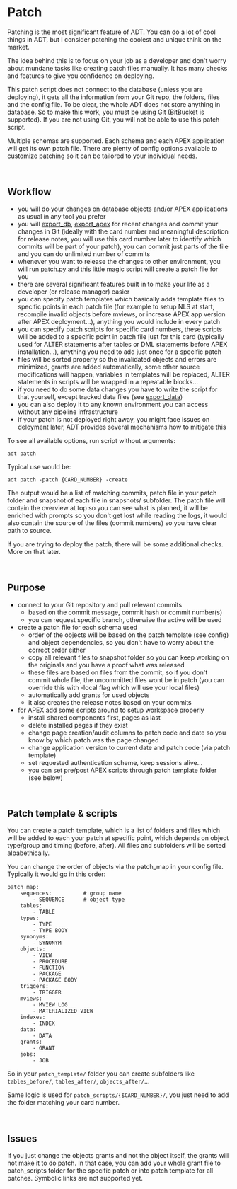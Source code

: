 # Patch

Patching is the most significant feature of ADT. You can do a lot of cool things in ADT,
but I consider patching the coolest and unique think on the market.

The idea behind this is to focus on your job as a developer and don't worry about mundane tasks like creating patch files manually.
It has many checks and features to give you confidence on deploying.

This patch script does not connect to the database (unless you are deploying), it gets all the information from your Git repo, the folders, files and the config file. To be clear, the whole ADT does not store anything in database. So to make this work, you must be using Git (BitBucket is supported). If you are not using Git, you will not be able to use this patch script.

Multiple schemas are supported. Each schema and each APEX application will get its own patch file.
There are plenty of config options available to customize patching so it can be tailored to your individual needs.

&nbsp;

## Workflow

- you will do your changes on database objects and/or APEX applications as usual in any tool you prefer
- you will [export_db](./export_db.md), [export_apex](./export_apex.md) for recent changes and commit your changes in Git (ideally with the card number and meaningful description for release notes, you will use this card number later to identify which commits will be part of your patch), you can commit just parts of the file and you can do unlimited number of commits
- whenever you want to release the changes to other environment, you will run [patch.py](../patch.py) and this little magic script will create a patch file for you
- there are several significant features built in to make your life as a developer (or release manager) easier
- you can specify patch templates which basically adds template files to specific points in each patch file (for example to setup NLS at start, recompile invalid objects before mviews, or increase APEX app version after APEX deployment...), anything you would include in every patch
- you can specify patch scripts for specific card numbers, these scripts will be added to a specific point in patch file just for this card (typically used for ALTER statements after tables or DML statements before APEX installation...), anything you need to add just once for a specific patch
- files will be sorted properly so the invalidated objects and errors are minimized, grants are added automatically, some other source modifications will happen, variables in templates will be replaced, ALTER statements in scripts will be wrapped in a repeatable blocks...
- if you need to do some data changes you have to write the script for that yourself, except tracked data files (see [export_data](./export_data.md))
- you can also deploy it to any known environment you can access without any pipeline infrastructure
- if your patch is not deployed right away, you might face issues on deloyment later, ADT provides several mechanisms how to mitigate this

To see all available options, run script without arguments:
```
adt patch
```

Typical use would be:
```
adt patch -patch {CARD_NUMBER} -create
```

The output would be a list of matching commits, patch file in your patch folder and snapshot of each file in snapshots/ subfolder.
The patch file will contain the overview at top so you can see what is planned, it will be enriched with prompts so you don't get lost while reading the logs, it would also contain the source of the files (commit numbers) so you have clear path to source.

If you are trying to deploy the patch, there will be some additional checks. More on that later.

&nbsp;

## Purpose

- connect to your Git repository and pull relevant commits
  - based on the commit message, commit hash or commit number(s)
  - you can request specific branch, otherwise the active will be used
- create a patch file for each schema used
  - order of the objects will be based on the patch template (see config) and object dependencies, so you don't have to worry about the correct order either
  - copy all relevant files to snapshot folder so you can keep working on the originals and you have a proof what was released
  - these files are based on files from the commit, so if you don't commit whole file, the uncommitted files wont be in patch (you can override this with -local flag which will use your local files)
  - automatically add grants for used objects
  - it also creates the release notes based on your commits
- for APEX add some scripts around to setup workspace properly
  - install shared components first, pages as last
  - delete installed pages if they exist
  - change page creation/audit columns to patch code and date so you know by which patch was the page changed
  - change application version to current date and patch code (via patch template)
  - set requested authentication scheme, keep sessions alive...
  - you can set pre/post APEX scripts through patch template folder (see below)

&nbsp;

## Patch template & scripts

You can create a patch template, which is a list of folders and files which will be added to each your patch at specific point, which depends on object type/group and timing (before, after). All files and subfolders will be sorted alpabethically.

You can change the order of objects via the patch_map in your config file.
Typically it would go in this order:

```
patch_map:
    sequences:          # group name
        - SEQUENCE      # object type
    tables:
        - TABLE
    types:
        - TYPE
        - TYPE BODY
    synonyms:
        - SYNONYM
    objects:
        - VIEW
        - PROCEDURE
        - FUNCTION
        - PACKAGE
        - PACKAGE BODY
    triggers:
        - TRIGGER
    mviews:
        - MVIEW LOG
        - MATERIALIZED VIEW
    indexes:
        - INDEX
    data:
        - DATA
    grants:
        - GRANT
    jobs:
        - JOB
```

So in your `patch_template/` folder you can create subfolders like `tables_before/`, `tables_after/`, `objects_after/`...

Same logic is used for `patch_scripts/{$CARD_NUMBER}/`, you just need to add the folder matching your card number.

&nbsp;

## Issues

If you just change the objects grants and not the object itself, the grants will not make it to do patch. In that case, you can add your whole grant file to patch_scripts folder for the specific patch or into patch template for all patches. Symbolic links are not supported yet.

